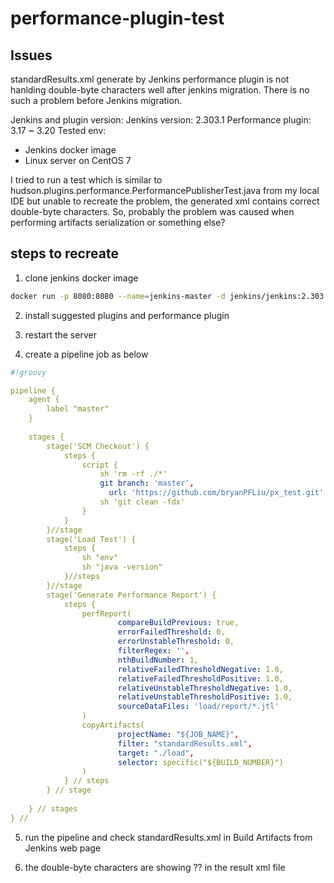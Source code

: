 # performance-plugin-test

## Issues

standardResults.xml generate by Jenkins performance plugin is not hanlding double-byte characters well after jenkins migration.
There is no such a problem before Jenkins migration.

Jenkins and plugin version:
Jenkins version: 2.303.1
Performance plugin: 3.17 ~ 3.20
Tested env:
- Jenkins docker image
- Linux server on CentOS 7

I tried to run a test which is similar to hudson.plugins.performance.PerformancePublisherTest.java from my local IDE but unable to recreate the problem, the generated xml contains correct double-byte characters.
So, probably the problem was caused when performing artifacts serialization or something else?

## steps to recreate

1. clone jenkins docker image

```sh
docker run -p 8080:8080 --name=jenkins-master -d jenkins/jenkins:2.303.1
```

2. install suggested plugins and performance plugin

3. restart the server

4. create a pipeline job as below

``` yaml
#!groovy

pipeline {
    agent {
        label "master"
    }
    
    stages {
        stage('SCM Checkout') {
            steps {
                script {
                    sh 'rm -rf ./*'
                    git branch: 'master',
                      url: 'https://github.com/bryanPFLiu/px_test.git'
                    sh 'git clean -fdx'
                }
            }
        }//stage
        stage('Load Test') {
            steps {
                sh "env"
                sh "java -version"
            }//steps
        }//stage
        stage('Generate Performance Report') {
            steps {
                perfReport(
                        compareBuildPrevious: true,
                        errorFailedThreshold: 0,
                        errorUnstableThreshold: 0,
                        filterRegex: '',
                        nthBuildNumber: 1,
                        relativeFailedThresholdNegative: 1.0,
                        relativeFailedThresholdPositive: 1.0,
                        relativeUnstableThresholdNegative: 1.0,
                        relativeUnstableThresholdPositive: 1.0,
                        sourceDataFiles: 'load/report/*.jtl'
                )
                copyArtifacts(
                        projectName: "${JOB_NAME}",
                        filter: "standardResults.xml",
                        target: "./load",
                        selector: specific("${BUILD_NUMBER}")
                )
            } // steps
        } // stage
        
    } // stages
} // 
```

5. run the pipeline and check standardResults.xml in Build Artifacts from Jenkins web page

6. the double-byte characters are showing ?? in the result xml file

